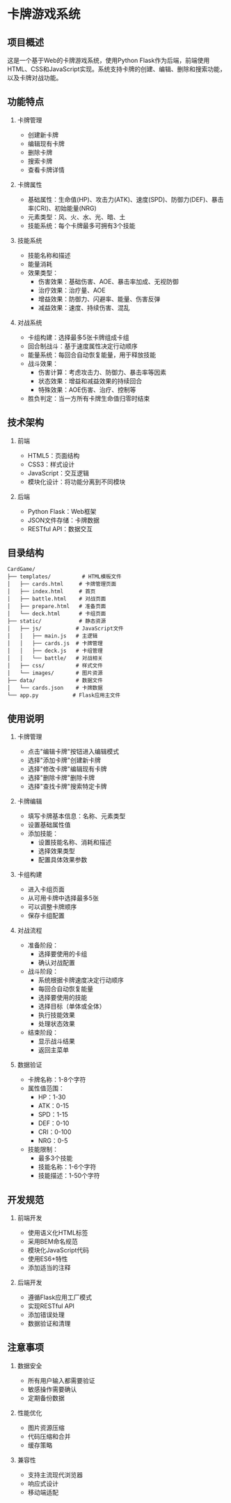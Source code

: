 # 卡牌游戏系统

## 项目概述
这是一个基于Web的卡牌游戏系统，使用Python Flask作为后端，前端使用HTML、CSS和JavaScript实现。系统支持卡牌的创建、编辑、删除和搜索功能，以及卡牌对战功能。

## 功能特点
1. 卡牌管理
   - 创建新卡牌
   - 编辑现有卡牌
   - 删除卡牌
   - 搜索卡牌
   - 查看卡牌详情

2. 卡牌属性
   - 基础属性：生命值(HP)、攻击力(ATK)、速度(SPD)、防御力(DEF)、暴击率(CRI)、初始能量(NRG)
   - 元素类型：风、火、水、光、暗、土
   - 技能系统：每个卡牌最多可拥有3个技能

3. 技能系统
   - 技能名称和描述
   - 能量消耗
   - 效果类型：
     - 伤害效果：基础伤害、AOE、暴击率加成、无视防御
     - 治疗效果：治疗量、AOE
     - 增益效果：防御力、闪避率、能量、伤害反弹
     - 减益效果：速度、持续伤害、混乱

4. 对战系统
   - 卡组构建：选择最多5张卡牌组成卡组
   - 回合制战斗：基于速度属性决定行动顺序
   - 能量系统：每回合自动恢复能量，用于释放技能
   - 战斗效果：
     - 伤害计算：考虑攻击力、防御力、暴击率等因素
     - 状态效果：增益和减益效果的持续回合
     - 特殊效果：AOE伤害、治疗、控制等
   - 胜负判定：当一方所有卡牌生命值归零时结束

## 技术架构
1. 前端
   - HTML5：页面结构
   - CSS3：样式设计
   - JavaScript：交互逻辑
   - 模块化设计：将功能分离到不同模块

2. 后端
   - Python Flask：Web框架
   - JSON文件存储：卡牌数据
   - RESTful API：数据交互

## 目录结构
```
CardGame/
├── templates/          # HTML模板文件
│   ├── cards.html     # 卡牌管理页面
│   ├── index.html     # 首页
│   ├── battle.html    # 对战页面
│   ├── prepare.html   # 准备页面
│   └── deck.html      # 卡组页面
├── static/            # 静态资源
│   ├── js/           # JavaScript文件
│   │   ├── main.js   # 主逻辑
│   │   ├── cards.js  # 卡牌管理
│   │   ├── deck.js   # 卡组管理
│   │   └── battle/   # 对战相关
│   ├── css/          # 样式文件
│   └── images/       # 图片资源
├── data/             # 数据文件
│   └── cards.json    # 卡牌数据
└── app.py           # Flask应用主文件
```

## 使用说明
1. 卡牌管理
   - 点击"编辑卡牌"按钮进入编辑模式
   - 选择"添加卡牌"创建新卡牌
   - 选择"修改卡牌"编辑现有卡牌
   - 选择"删除卡牌"删除卡牌
   - 选择"查找卡牌"搜索特定卡牌

2. 卡牌编辑
   - 填写卡牌基本信息：名称、元素类型
   - 设置基础属性值
   - 添加技能：
     - 设置技能名称、消耗和描述
     - 选择效果类型
     - 配置具体效果参数

3. 卡组构建
   - 进入卡组页面
   - 从可用卡牌中选择最多5张
   - 可以调整卡牌顺序
   - 保存卡组配置

4. 对战流程
   - 准备阶段：
     - 选择要使用的卡组
     - 确认对战配置
   - 战斗阶段：
     - 系统根据卡牌速度决定行动顺序
     - 每回合自动恢复能量
     - 选择要使用的技能
     - 选择目标（单体或全体）
     - 执行技能效果
     - 处理状态效果
   - 结束阶段：
     - 显示战斗结果
     - 返回主菜单

5. 数据验证
   - 卡牌名称：1-8个字符
   - 属性值范围：
     - HP：1-30
     - ATK：0-15
     - SPD：1-15
     - DEF：0-10
     - CRI：0-100
     - NRG：0-5
   - 技能限制：
     - 最多3个技能
     - 技能名称：1-6个字符
     - 技能描述：1-50个字符

## 开发规范
1. 前端开发
   - 使用语义化HTML标签
   - 采用BEM命名规范
   - 模块化JavaScript代码
   - 使用ES6+特性
   - 添加适当的注释

2. 后端开发
   - 遵循Flask应用工厂模式
   - 实现RESTful API
   - 添加错误处理
   - 数据验证和清理

## 注意事项
1. 数据安全
   - 所有用户输入都需要验证
   - 敏感操作需要确认
   - 定期备份数据

2. 性能优化
   - 图片资源压缩
   - 代码压缩和合并
   - 缓存策略

3. 兼容性
   - 支持主流现代浏览器
   - 响应式设计
   - 移动端适配

